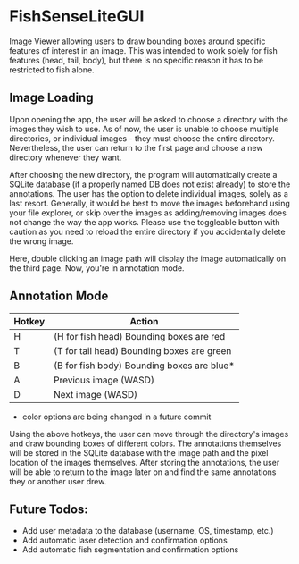 # FishSenseLiteGUI
Image Viewer allowing users to draw bounding boxes around specific features of interest in an image. This was intended to work solely for fish features (head, tail, body), but there is no specific reason it has to be restricted to fish alone.

## Image Loading
Upon opening the app, the user will be asked to choose a directory with the images they wish to use. As of now, the user is unable to choose multiple directories, or individual images - they must choose the entire directory. Nevertheless, the user can return to the first page and choose a new directory whenever they want.

After choosing the new directory, the program will automatically create a SQLite database (if a properly named DB does not exist already) to store the annotations. The user has the option to delete individual images, solely as a last resort. Generally, it would be best to move the images beforehand using your file explorer, or skip over the images as adding/removing images does not change the way the app works. Please use the toggleable button with caution as you need to reload the entire directory if you accidentally delete the wrong image.

Here, double clicking an image path will display the image automatically on the third page. Now, you're in annotation mode.

## Annotation Mode
| Hotkey |Action|
| ------ | -------------------------------|
|   H    |(H for fish head) Bounding boxes are red |
|   T    |(T for tail head) Bounding boxes are green |
|   B    |(B for fish body) Bounding boxes are blue* |
|   A    | Previous image (WASD) |
|   D    | Next image (WASD) |

* color options are being changed in a future commit
  
Using the above hotkeys, the user can move through the directory's images and draw bounding boxes of different colors. The annotations themselves will be stored in the SQLite database with the image path and the pixel location of the images themselves. After storing the annotations, the user will be able to return to the image later on and find the same annotations they or another user drew. 

## Future Todos:
* Add user metadata to the database (username, OS, timestamp, etc.)
* Add automatic laser detection and confirmation options
* Add automatic fish segmentation and confirmation options
